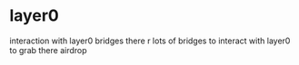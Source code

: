 # layer0
interaction with layer0 bridges
there r lots of bridges to interact with layer0 to grab there airdrop
